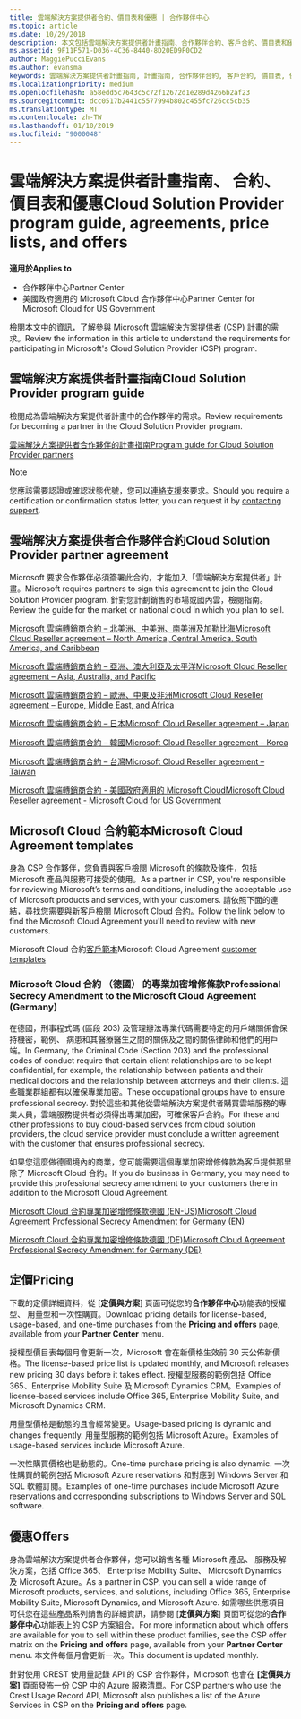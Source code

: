 ```yaml
---
title: 雲端解決方案提供者合約、價目表和優惠 | 合作夥伴中心
ms.topic: article
ms.date: 10/29/2018
description: 本文包括雲端解決方案提供者計畫指南、合作夥伴合約、客戶合約、價目表和優惠連結。
ms.assetid: 9F11F571-D036-4C36-8440-8D20ED9F0CD2
author: MaggiePucciEvans
ms.author: evansma
keywords: 雲端解決方案提供者計畫指南, 計畫指南, 合作夥伴合約, 客戶合約, 價目表, 優惠
ms.localizationpriority: medium
ms.openlocfilehash: a58edd5c7643c5c72f12672d1e289d4266b2af23
ms.sourcegitcommit: dcc0517b2441c5577994b802c455fc726cc5cb35
ms.translationtype: MT
ms.contentlocale: zh-TW
ms.lasthandoff: 01/10/2019
ms.locfileid: "9000048"
---
```

# <a name="cloud-solution-provider-program-guide-agreements-price-lists-and-offers"></a><span data-ttu-id="c307d-104">雲端解決方案提供者計畫指南、 合約、 價目表和優惠</span><span class="sxs-lookup"><span data-stu-id="c307d-104">Cloud Solution Provider program guide, agreements, price lists, and offers</span></span>

**<span data-ttu-id="c307d-105">適用於</span><span class="sxs-lookup"><span data-stu-id="c307d-105">Applies to</span></span>**

-  <span data-ttu-id="c307d-106">合作夥伴中心</span><span class="sxs-lookup"><span data-stu-id="c307d-106">Partner Center</span></span>
-  <span data-ttu-id="c307d-107">美國政府適用的 Microsoft Cloud 合作夥伴中心</span><span class="sxs-lookup"><span data-stu-id="c307d-107">Partner Center for Microsoft Cloud for US Government</span></span>


<span data-ttu-id="c307d-108">檢閱本文中的資訊，了解參與 Microsoft 雲端解決方案提供者 (CSP) 計畫的需求。</span><span class="sxs-lookup"><span data-stu-id="c307d-108">Review the information in this article to understand the requirements for participating in Microsoft's Cloud Solution Provider (CSP) program.</span></span> 

## <a name="cloud-solution-provider-program-guide"></a><span data-ttu-id="c307d-109">雲端解決方案提供者計畫指南</span><span class="sxs-lookup"><span data-stu-id="c307d-109">Cloud Solution Provider program guide</span></span>


<span data-ttu-id="c307d-110">檢閱成為雲端解決方案提供者計畫中的合作夥伴的需求。</span><span class="sxs-lookup"><span data-stu-id="c307d-110">Review requirements for becoming a partner in the Cloud Solution Provider program.</span></span>

[<span data-ttu-id="c307d-111">雲端解決方案提供者合作夥伴的計畫指南</span><span class="sxs-lookup"><span data-stu-id="c307d-111">Program guide for Cloud Solution Provider partners</span></span>](http://go.microsoft.com/fwlink/p/?LinkId=617100)

>[!Note]
><span data-ttu-id="c307d-112">您應該需要認證或確認狀態代號，您可以[連絡支援](https://partner.microsoft.com/pcv/servicerequests/create)來要求。</span><span class="sxs-lookup"><span data-stu-id="c307d-112">Should you require a certification or confirmation status letter, you can request it by [contacting support](https://partner.microsoft.com/pcv/servicerequests/create).</span></span>

## <a name="cloud-solution-provider-partner-agreement"></a><span data-ttu-id="c307d-113">雲端解決方案提供者合作夥伴合約</span><span class="sxs-lookup"><span data-stu-id="c307d-113">Cloud Solution Provider partner agreement</span></span>

<span data-ttu-id="c307d-114">Microsoft 要求合作夥伴必須簽署此合約，才能加入「雲端解決方案提供者」計畫。</span><span class="sxs-lookup"><span data-stu-id="c307d-114">Microsoft requires partners to sign this agreement to join the Cloud Solution Provider program.</span></span> <span data-ttu-id="c307d-115">針對您計劃銷售的市場或國內雲，檢閱指南。</span><span class="sxs-lookup"><span data-stu-id="c307d-115">Review the guide for the market or national cloud in which you plan to sell.</span></span>

[<span data-ttu-id="c307d-116">Microsoft 雲端轉銷商合約 – 北美洲、中美洲、南美洲及加勒比海</span><span class="sxs-lookup"><span data-stu-id="c307d-116">Microsoft Cloud Reseller agreement – North America, Central America, South America, and Caribbean</span></span>](http://download.microsoft.com/download/2/C/8/2C8CAC17-FCE7-4F51-9556-4D77C7022DF5/MCRA2018_AOC_ENG_Sep2018_CR.pdf)

[<span data-ttu-id="c307d-117">Microsoft 雲端轉銷商合約 – 亞洲、澳大利亞及太平洋</span><span class="sxs-lookup"><span data-stu-id="c307d-117">Microsoft Cloud Reseller agreement – Asia, Australia, and Pacific</span></span>](http://download.microsoft.com/download/2/C/8/2C8CAC17-FCE7-4F51-9556-4D77C7022DF5/MCRA2018_APOC_ENG_Sep2018_CR.pdf)

[<span data-ttu-id="c307d-118">Microsoft 雲端轉銷商合約 – 歐洲、中東及非洲</span><span class="sxs-lookup"><span data-stu-id="c307d-118">Microsoft Cloud Reseller agreement – Europe, Middle East, and Africa</span></span>](http://download.microsoft.com/download/2/C/8/2C8CAC17-FCE7-4F51-9556-4D77C7022DF5/MCRA2018_EOC_ENG_Sep2018_CR.pdf)

[<span data-ttu-id="c307d-119">Microsoft 雲端轉銷商合約 – 日本</span><span class="sxs-lookup"><span data-stu-id="c307d-119">Microsoft Cloud Reseller agreement – Japan</span></span>](http://download.microsoft.com/download/2/C/8/2C8CAC17-FCE7-4F51-9556-4D77C7022DF5/MCRA2018_JPN_ENG_Sep2018_CR.pdf)

[<span data-ttu-id="c307d-120">Microsoft 雲端轉銷商合約 – 韓國</span><span class="sxs-lookup"><span data-stu-id="c307d-120">Microsoft Cloud Reseller agreement – Korea</span></span>](http://download.microsoft.com/download/2/C/8/2C8CAC17-FCE7-4F51-9556-4D77C7022DF5/MCRA2018_KOR_ENG_Sep2018_CR.pdf)

[<span data-ttu-id="c307d-121">Microsoft 雲端轉銷商合約 – 台灣</span><span class="sxs-lookup"><span data-stu-id="c307d-121">Microsoft Cloud Reseller agreement – Taiwan</span></span>](http://download.microsoft.com/download/2/C/8/2C8CAC17-FCE7-4F51-9556-4D77C7022DF5/MCRA2018_TAI_ENG_Sep2018_CR.pdf)

[<span data-ttu-id="c307d-122">Microsoft 雲端轉銷商合約 - 美國政府適用的 Microsoft Cloud</span><span class="sxs-lookup"><span data-stu-id="c307d-122">Microsoft Cloud Reseller agreement - Microsoft Cloud for US Government</span></span>](http://download.microsoft.com/download/2/C/8/2C8CAC17-FCE7-4F51-9556-4D77C7022DF5/MCRA2018_AOC_USGCC_ENG_Sep2018_CR.pdf)


## <a name="microsoft-cloud-agreement-templates"></a><span data-ttu-id="c307d-123">Microsoft Cloud 合約範本</span><span class="sxs-lookup"><span data-stu-id="c307d-123">Microsoft Cloud Agreement templates</span></span>

<span data-ttu-id="c307d-124">身為 CSP 合作夥伴，您負責與客戶檢閱 Microsoft 的條款及條件，包括 Microsoft 產品與服務可接受的使用。</span><span class="sxs-lookup"><span data-stu-id="c307d-124">As a partner in CSP, you're responsible for reviewing Microsoft’s terms and conditions, including the acceptable use of Microsoft products and services, with your customers.</span></span> <span data-ttu-id="c307d-125">請依照下面的連結，尋找您需要與新客戶檢閱 Microsoft Cloud 合約。</span><span class="sxs-lookup"><span data-stu-id="c307d-125">Follow the link below to find the Microsoft Cloud Agreement you'll need to review with new customers.</span></span> 

<span data-ttu-id="c307d-126">Microsoft Cloud 合約[客戶範本](agreements.md)</span><span class="sxs-lookup"><span data-stu-id="c307d-126">Microsoft Cloud Agreement [customer templates](agreements.md)</span></span>

### <a name="professional-secrecy-amendment-to-the-microsoft-cloud-agreement-germany"></a><span data-ttu-id="c307d-127">Microsoft Cloud 合約 （德國） 的專業加密增修條款</span><span class="sxs-lookup"><span data-stu-id="c307d-127">Professional Secrecy Amendment to the Microsoft Cloud Agreement (Germany)</span></span>

<span data-ttu-id="c307d-128">在德國，刑事程式碼 (區段 203) 及管理辦法專業代碼需要特定的用戶端關係會保持機密，範例、 病患和其醫療醫生之間的關係及之間的關係律師和他們的用戶端。</span><span class="sxs-lookup"><span data-stu-id="c307d-128">In Germany, the Criminal Code (Section 203) and the professional codes of conduct require that certain client relationships are to be kept confidential, for example, the relationship between patients and their medical doctors and the relationship between attorneys and their clients.</span></span> <span data-ttu-id="c307d-129">這些職業群組都有以確保專業加密。</span><span class="sxs-lookup"><span data-stu-id="c307d-129">These occupational groups have to ensure professional secrecy.</span></span> <span data-ttu-id="c307d-130">對於這些和其他從雲端解決方案提供者購買雲端服務的專業人員，雲端服務提供者必須得出專業加密，可確保客戶合約。</span><span class="sxs-lookup"><span data-stu-id="c307d-130">For these and other professions to buy cloud-based services from cloud solution providers, the cloud service provider must conclude a written agreement with the customer that ensures professional secrecy.</span></span> 

<span data-ttu-id="c307d-131">如果您這麼做德國境內的商業，您可能需要這個專業加密增修條款為客戶提供那里除了 Microsoft Cloud 合約。</span><span class="sxs-lookup"><span data-stu-id="c307d-131">If you do business in Germany, you may need to provide this professional secrecy amendment to your customers there in addition to the Microsoft Cloud Agreement.</span></span>

[<span data-ttu-id="c307d-132">Microsoft Cloud 合約專業加密增修條款德國 (EN-US)</span><span class="sxs-lookup"><span data-stu-id="c307d-132">Microsoft Cloud Agreement Professional Secrecy Amendment for Germany (EN)</span></span>](https://go.microsoft.com/fwlink/?linkid=2030827&clcid=0x409)

[<span data-ttu-id="c307d-133">Microsoft Cloud 合約專業加密增修條款德國 (DE)</span><span class="sxs-lookup"><span data-stu-id="c307d-133">Microsoft Cloud Agreement Professional Secrecy Amendment for Germany (DE)</span></span>](https://go.microsoft.com/fwlink/?linkid=2030827&clcid=0x407)


## <a name="pricing"></a><span data-ttu-id="c307d-134">定價</span><span class="sxs-lookup"><span data-stu-id="c307d-134">Pricing</span></span>


<span data-ttu-id="c307d-135">下載的定價詳細資料，從 [**定價與方案**] 頁面可從您的**合作夥伴中心**功能表的授權型、 用量型和一次性購買。</span><span class="sxs-lookup"><span data-stu-id="c307d-135">Download pricing details for license-based, usage-based, and one-time purchases from the **Pricing and offers** page, available from your **Partner Center** menu.</span></span> 

<span data-ttu-id="c307d-136">授權型價目表每個月會更新一次，Microsoft 會在新價格生效前 30 天公佈新價格。</span><span class="sxs-lookup"><span data-stu-id="c307d-136">The license-based price list is updated monthly, and Microsoft releases new pricing 30 days before it takes effect.</span></span> <span data-ttu-id="c307d-137">授權型服務的範例包括 Office 365、Enterprise Mobility Suite 及 Microsoft Dynamics CRM。</span><span class="sxs-lookup"><span data-stu-id="c307d-137">Examples of license-based services include Office 365, Enterprise Mobility Suite, and Microsoft Dynamics CRM.</span></span> 

<span data-ttu-id="c307d-138">用量型價格是動態的且會經常變更。</span><span class="sxs-lookup"><span data-stu-id="c307d-138">Usage-based pricing is dynamic and changes frequently.</span></span> <span data-ttu-id="c307d-139">用量型服務的範例包括 Microsoft Azure。</span><span class="sxs-lookup"><span data-stu-id="c307d-139">Examples of usage-based services include Microsoft Azure.</span></span>

<span data-ttu-id="c307d-140">一次性購買價格也是動態的。</span><span class="sxs-lookup"><span data-stu-id="c307d-140">One-time purchase pricing is also dynamic.</span></span> <span data-ttu-id="c307d-141">一次性購買的範例包括 Microsoft Azure reservations 和對應到 Windows Server 和 SQL 軟體訂閱。</span><span class="sxs-lookup"><span data-stu-id="c307d-141">Examples of one-time purchases include Microsoft Azure reservations and corresponding subscriptions to Windows Server and SQL software.</span></span> 


## <a name="offers"></a><span data-ttu-id="c307d-142">優惠</span><span class="sxs-lookup"><span data-stu-id="c307d-142">Offers</span></span>


<span data-ttu-id="c307d-143">身為雲端解決方案提供者合作夥伴，您可以銷售各種 Microsoft 產品、 服務及解決方案，包括 Office 365、 Enterprise Mobility Suite、 Microsoft Dynamics 及 Microsoft Azure。</span><span class="sxs-lookup"><span data-stu-id="c307d-143">As a partner in CSP, you can sell a wide range of Microsoft products, services, and solutions, including Office 365, Enterprise Mobility Suite, Microsoft Dynamics, and Microsoft Azure.</span></span> <span data-ttu-id="c307d-144">如需哪些供應項目可供您在這些產品系列銷售的詳細資訊，請參閱 [**定價與方案**] 頁面可從您的**合作夥伴中心**功能表上的 CSP 方案組合。</span><span class="sxs-lookup"><span data-stu-id="c307d-144">For more information about which offers are available for you to sell within these product families, see the CSP offer matrix on the **Pricing and offers** page, available from your **Partner Center** menu.</span></span> <span data-ttu-id="c307d-145">本文件每個月會更新一次。</span><span class="sxs-lookup"><span data-stu-id="c307d-145">This document is updated monthly.</span></span>

<span data-ttu-id="c307d-146">針對使用 CREST 使用量記錄 API 的 CSP 合作夥伴，Microsoft 也會在 **\[定價與方案\]** 頁面發佈一份 CSP 中的 Azure 服務清單。</span><span class="sxs-lookup"><span data-stu-id="c307d-146">For CSP partners who use the Crest Usage Record API, Microsoft also publishes a list of the Azure Services in CSP on the **Pricing and offers** page.</span></span>


